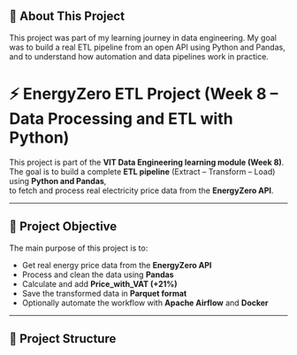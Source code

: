 ## 👋 About This Project
This project was part of my learning journey in data engineering.
My goal was to build a real ETL pipeline from an open API using Python and Pandas,
and to understand how automation and data pipelines work in practice.

# ⚡ EnergyZero ETL Project (Week 8 – Data Processing and ETL with Python)

This project is part of the **VIT Data Engineering learning module (Week 8)**.  
The goal is to build a complete **ETL pipeline** (Extract – Transform – Load) using **Python and Pandas**,  
to fetch and process real electricity price data from the **EnergyZero API**.

---

## 🎯 Project Objective

The main purpose of this project is to:
- Get real energy price data from the **EnergyZero API**
- Process and clean the data using **Pandas**
- Calculate and add **Price_with_VAT (+21%)**
- Save the transformed data in **Parquet format**
- Optionally automate the workflow with **Apache Airflow** and **Docker**

---

## 🧩 Project Structure

